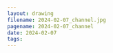 ```yaml
---
layout: drawing
filename: 2024-02-07_channel.jpg
pagename: 2024-02-07_channel
date: 2024-02-07
tags:
---
```

